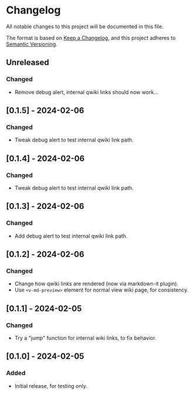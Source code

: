 # Changelog

All notable changes to this project will be documented in this file.

The format is based on [Keep a Changelog](https://keepachangelog.com/en/1.1.0/),
and this project adheres to [Semantic Versioning](https://semver.org/spec/v2.0.0.html).

## Unreleased

### Changed

- Remove debug alert, internal qwiki links should now work...

## [0.1.5] - 2024-02-06

### Changed

- Tweak debug alert to test internal qwiki link path.

## [0.1.4] - 2024-02-06

### Changed

- Tweak debug alert to test internal qwiki link path.

## [0.1.3] - 2024-02-06

### Changed

- Add debug alert to test internal qwiki link path.

## [0.1.2] - 2024-02-06

### Changed

- Change how qwiki links are rendered (now via markdown-it plugin).
- Use `<v-md-preview>` element for normal view wiki page, for consistency.

## [0.1.1] - 2024-02-05

### Changed

- Try a "jump" function for internal wiki links, to fix behavior.

## [0.1.0] - 2024-02-05

### Added

- Initial release, for testing only.
